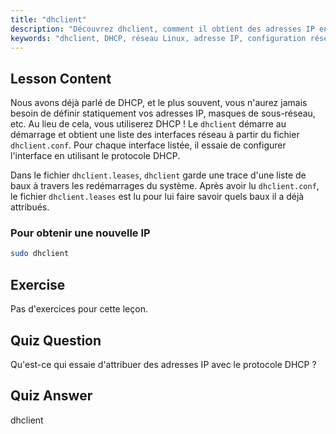 ```yaml
---
title: "dhclient"
description: "Découvrez dhclient, comment il obtient des adresses IP en utilisant DHCP et gère les baux réseau. Comprenez les fichiers dhclient.conf et dhclient.leases. Guide pour débutants Linux."
keywords: "dhclient, DHCP, réseau Linux, adresse IP, configuration réseau, tutoriel Linux, guide du débutant"
---
```


## Lesson Content

Nous avons déjà parlé de DHCP, et le plus souvent, vous n'aurez jamais besoin de définir statiquement vos adresses IP, masques de sous-réseau, etc. Au lieu de cela, vous utiliserez DHCP ! Le `dhclient` démarre au démarrage et obtient une liste des interfaces réseau à partir du fichier `dhclient.conf`. Pour chaque interface listée, il essaie de configurer l'interface en utilisant le protocole DHCP.

Dans le fichier `dhclient.leases`, `dhclient` garde une trace d'une liste de baux à travers les redémarrages du système. Après avoir lu `dhclient.conf`, le fichier `dhclient.leases` est lu pour lui faire savoir quels baux il a déjà attribués.

### Pour obtenir une nouvelle IP

```bash
sudo dhclient
```

## Exercise

Pas d'exercices pour cette leçon.

## Quiz Question

Qu'est-ce qui essaie d'attribuer des adresses IP avec le protocole DHCP ?

## Quiz Answer

dhclient
